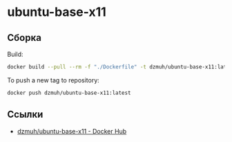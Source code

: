 # ubuntu-base-x11

## Сборка

Build:

``` bash
docker build --pull --rm -f "./Dockerfile" -t dzmuh/ubuntu-base-x11:latest "$(pwd)"
```

To push a new tag to repository:

``` bash
docker push dzmuh/ubuntu-base-x11:latest
```

## Ссылки

* [dzmuh/ubuntu-base-x11 - Docker Hub](https://hub.docker.com/repository/docker/dzmuh/ubuntu-base-x11)